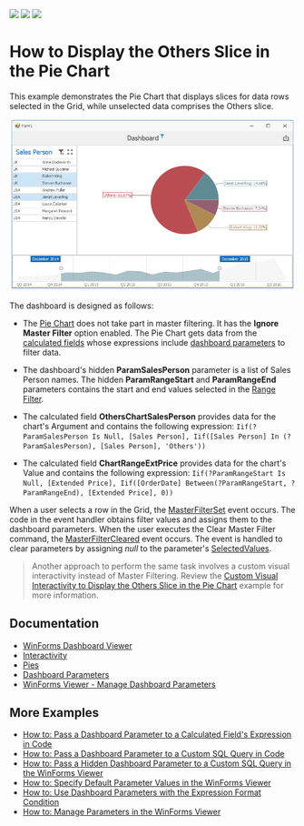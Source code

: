 <!-- default badges list -->
![](https://img.shields.io/endpoint?url=https://codecentral.devexpress.com/api/v1/VersionRange/166049157/18.2.4%2B)
[![](https://img.shields.io/badge/Open_in_DevExpress_Support_Center-FF7200?style=flat-square&logo=DevExpress&logoColor=white)](https://supportcenter.devexpress.com/ticket/details/T830478)
[![](https://img.shields.io/badge/📖_How_to_use_DevExpress_Examples-e9f6fc?style=flat-square)](https://docs.devexpress.com/GeneralInformation/403183)
<!-- default badges end -->
# How to Display the Others Slice in the Pie Chart

This example demonstrates the Pie Chart that displays slices for data rows selected in the Grid, while unselected data comprises the Others slice.

![screenshot](https://github.com/DevExpress-Examples/how-to-display-pie-chart-others-slice/blob/18.2.4%2B/images/screenshot.png)

The dashboard is designed as follows:

* The [Pie Chart](https://docs.devexpress.com/Dashboard/15262) does not take part in master filtering. It has the **Ignore Master Filter** option enabled. The Pie Chart gets data from the [calculated fields](https://docs.devexpress.com/Dashboard/16134) whose expressions include [dashboard parameters](https://docs.devexpress.com/Dashboard/16135) to filter data.

* The dashboard's hidden **ParamSalesPerson** parameter is a list of Sales Person names. The hidden **ParamRangeStart** and **ParamRangeEnd** parameters contains the start and end values selected in the [Range Filter](https://docs.devexpress.com/Dashboard/15265). 

* The calculated field **OthersChartSalesPerson** provides data for the chart's Argument and contains the following expression:
`Iif(?ParamSalesPerson Is Null, [Sales Person], Iif([Sales Person] In (?ParamSalesPerson), [Sales Person], 'Others'))`

* The calculated field **ChartRangeExtPrice** provides data for the chart's Value and contains the following expression:
`Iif(?ParamRangeStart Is Null, [Extended Price], Iif([OrderDate] Between(?ParamRangeStart, ?ParamRangeEnd), [Extended Price], 0))`

When a user selects a row in the Grid, the [MasterFilterSet](https://docs.devexpress.com/Dashboard/DevExpress.DashboardWin.DashboardViewer.MasterFilterSet) event occurs. The code in the event handler obtains filter values and assigns them to the dashboard parameters.
When the user executes the Clear Master Filter command, the [MasterFilterCleared](https://docs.devexpress.com/Dashboard/DevExpress.DashboardWin.DashboardViewer.MasterFilterCleared) event occurs. The event is handled to clear parameters by assigning _null_ to the parameter's [SelectedValues](https://docs.devexpress.com/Dashboard/DevExpress.DashboardWin.DashboardParameterDescriptor.SelectedValues).

> Another approach to perform the same task involves a custom visual interactivity instead of Master Filtering. Review the [Custom Visual Interactivity to Display the Others Slice in the Pie Chart](https://github.com/DevExpress-Examples/custom-visual-interactivity-to-display-pie-chart-others-slice) example for more information.

## Documentation

- [WinForms Dashboard Viewer](https://docs.devexpress.com/Dashboard/117122)
- [Interactivity](https://docs.devexpress.com/Dashboard/116692)
- [Pies](https://docs.devexpress.com/Dashboard/15262)
- [Dashboard Parameters](https://docs.devexpress.com/Dashboard/116918)
- [WinForms Viewer - Manage Dashboard Parameters](https://docs.devexpress.com/Dashboard/17632/winforms-dashboard/winforms-viewer/manage-dashboard-parameters)

## More Examples

* [How to: Pass a Dashboard Parameter to a Calculated Field's Expression in Code](https://github.com/DevExpress-Examples/how-to-pass-a-dashboard-parameter-to-a-calculated-fields-expression-in-code-e5135)
* [How to: Pass a Dashboard Parameter to a Custom SQL Query in Code](https://github.com/DevExpress-Examples/how-to-pass-a-dashboard-parameter-to-a-custom-sql-query-in-code-e5120)
* [How to: Pass a Hidden Dashboard Parameter to a Custom SQL Query in the WinForms Viewer](https://github.com/DevExpress-Examples/how-to-pass-a-hidden-dashboard-parameter-to-a-custom-sql-query-in-the-winforms-viewer-t338459)
* [How to: Specify Default Parameter Values in the WinForms Viewer](https://github.com/DevExpress-Examples/how-to-specify-default-parameter-values-in-the-winforms-viewer-t475858)
* [How to: Use Dashboard Parameters with the Expression Format Condition](https://github.com/DevExpress-Examples/how-to-usedashboard-parameters-with-the-expressionformat-condition-t260065)
* [How to: Manage Parameters in the WinForms Viewer](https://github.com/DevExpress-Examples/winforms-dashboard-how-to-manage-dashboard-parameters-in-code-t635871)

